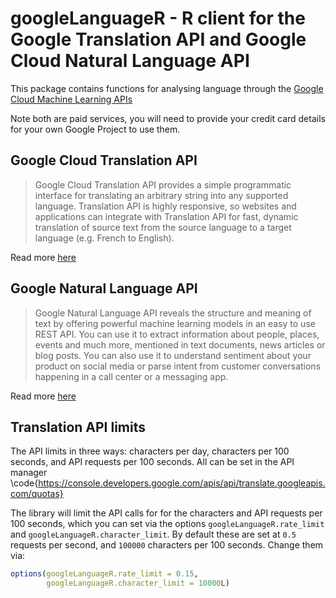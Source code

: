 # googleLanguageR - R client for the Google Translation API and Google Cloud Natural Language API

This package contains functions for analysing language through the [Google Cloud Machine Learning APIs](https://cloud.google.com/products/machine-learning/)

Note both are paid services, you will need to provide your credit card details for your own Google Project to use them.

## Google Cloud Translation API

> Google Cloud Translation API provides a simple programmatic interface for translating an arbitrary string into any supported language. Translation API is highly responsive, so websites and applications can integrate with Translation API for fast, dynamic translation of source text from the source language to a target language (e.g. French to English). 

Read more [here](https://cloud.google.com/translate/)

## Google Natural Language API

> Google Natural Language API reveals the structure and meaning of text by offering powerful machine learning models in an easy to use REST API. You can use it to extract information about people, places, events and much more, mentioned in text documents, news articles or blog posts. You can also use it to understand sentiment about your product on social media or parse intent from customer conversations happening in a call center or a messaging app. 

Read more [here](https://cloud.google.com/natural-language/)

## Translation API limits

The API limits in three ways: characters per day, characters per 100 seconds, and API requests per 100 seconds. All can be set in the API manager \code{https://console.developers.google.com/apis/api/translate.googleapis.com/quotas}

The library will limit the API calls for for the characters and API requests per 100 seconds, which you can set via the options `googleLanguageR.rate_limit` and `googleLanguageR.character_limit`.  By default these are set at `0.5` requests per second, and `100000` characters per 100 seconds.  Change them via:

```r
options(googleLanguageR.rate_limit = 0.15, 
        googleLanguageR.character_limit = 10000L)
```



